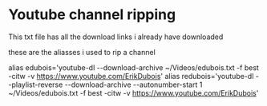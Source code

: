# Youtube channel ripping


This txt file has all the download links i already have downloaded



these are the aliasses i used to rip a channel



alias edubois='youtube-dl --download-archive ~/Videos/edubois.txt -f best -citw -v https://www.youtube.com/ErikDubois'
alias redubois='youtube-dl --playlist-reverse --download-archive --autonumber-start 1 ~/Videos/edubois.txt -f best -citw -v https://www.youtube.com/ErikDubois'
